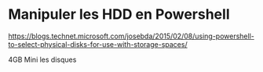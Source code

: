 # Manipuler les HDD en Powershell

<https://blogs.technet.microsoft.com/josebda/2015/02/08/using-powershell-to-select-physical-disks-for-use-with-storage-spaces/>

4GB Mini les disques
